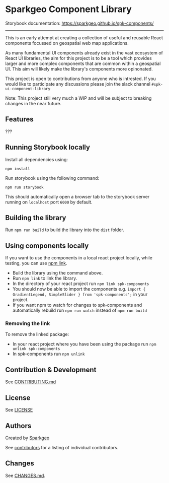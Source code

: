 # Sparkgeo Component Library

Storybook documentation: https://sparkgeo.github.io/spk-components/

---
This is an early attempt at creating a collection of useful and reusable React components focussed on geospatial web map applications. 

As many fundamental UI components already exist in the vast ecosystem of React UI libraries, the aim for this project is to be a tool which provides larger and more complex components that are common within a geospatial UI. This aim will likely make the library's components more opinonated.

This project is open to contributions from anyone who is intrested. If you would like to participate any discussions please join the slack channel `#spk-ui-component-library`

Note: This project still very much a WIP and will be subject to breaking changes in the near future.

## Features
???

## Running Storybook locally

Install all dependencies using:

```npm install```

Run storybook using the following command:

```npm run storybook```

This should automatically open a browser tab to the storybook server running on `localhost` port `6000` by default.

## Building the library

Run `npm run build` to build the library into the `dist` folder.

## Using components locally

If you want to use the components in a local react project locally, while testing, you can use [npm link](https://docs.npmjs.com/cli/v6/commands/npm-link).

- Build the library using the command above.
- Run `npm link` to link the library.
- In the directory of your react project run `npm link spk-components`
- You should now be able to import the components e.g. `import { GradientLegend, SimpleSlider } from 'spk-components';` in your project.
- If you want npm to watch for changes to spk-components and automatically rebuild run `npm run watch` instead of `npm run build`

### Removing the link

To remove the linked package:
- In your react project where you have been using the package run `npm unlink spk-components`
- In spk-components run `npm unlink`


## Contribution & Development
See [CONTRIBUTING.md](./CONTRIBUTING.md)

## License
See [LICENSE](./LICENSE)

## Authors
Created by [Sparkgeo](https://sparkgeo.com/)

See [contributors](./graphs/contributors) for a listing of individual contributors.

## Changes
See [CHANGES.md](./CHANGES.md).